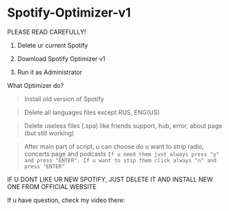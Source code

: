 # Spotify-Optimizer-v1

PLEASE READ CAREFULLY!

1. Delete ur current Spotify

2. Download Spotify Optimizer v1

3. Run it as Administrator

What Optimizer do?

> Install old version of Spotify

> Delete all languages files except RUS, ENG(US)

> Delete useless files (.spa) like friends support, hub, error, about page (but still working) 

> After main part of script, u can choose do u want to strip radio, concerts page and podcasts
`If u need them just always press "y" and press "ENTER". If u want to stip them click always "n" and press "ENTER"`

IF U DONT LIKE UR NEW SPOTIFY, JUST DELETE IT AND INSTALL NEW ONE FROM OFFICIAL WEBSITE

If u have question, check my video there: 
